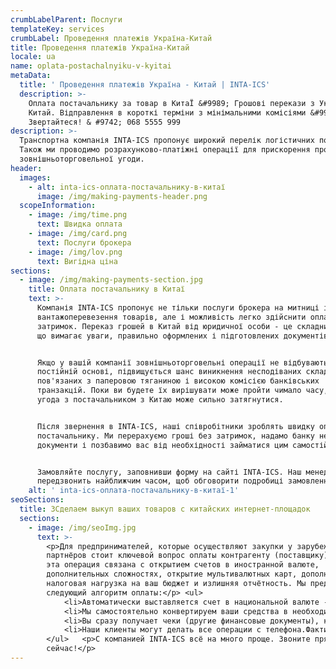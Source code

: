 ```yaml
---
crumbLabelParent: Послуги
templateKey: services
crumbLabel: Проведення платежів Україна-Китай
title: Проведення платежів Україна-Китай
locale: ua
name: oplata-postachalnyiku-v-kyitai
metaData:
  title: ' Проведення платежів Україна - Китай | INTA-ICS'
  description: >-
    Оплата постачальнику за товар в КитаЇ &#9989; Грошові перекази з України в
    Китай. Відправлення в короткі терміни з мінімальними комісіями &#9989;
    Звертайтеся! & #9742; 068 5555 999
description: >-
  Транспортна компанія INTA-ICS пропонує широкий перелік логістичних послуг.
  Також ми проводимо розрахунково-платіжні операції для прискорення процесу
  зовнішньоторговельної угоди.
header:
  images:
    - alt: inta-ics-оплата-постачальнику-в-китаї
      image: /img/making-payments-header.png
  scopeInformation:
    - image: /img/time.png
      text: Швидка оплата
    - image: /img/card.png
      text: Послуги брокера
    - image: /img/lov.png
      text: Вигідна ціна
sections:
  - image: /img/making-payments-section.jpg
    title: Оплата постачальнику в Китаї
    text: >-
      Компанія INTA-ICS пропонує не тільки послуги брокера на митниці і
      вантажоперевезення товарів, але і можливість легко здійснити оплату без
      затримок. Переказ грошей в Китай від юридичної особи - це складний процес,
      що вимагає уваги, правильно оформлених і підготовлених документів.


      Якщо у вашій компанії зовнішньоторговельні операції не відбуваються на
      постійній основі, підвищується шанс виникнення несподіваних складнощів,
      пов'язаних з паперовою тяганиною і високою комісією банківських
      транзакцій. Поки ви будете їх вирішувати може пройти чимало часу, тому
      угода з постачальником з Китаю може сильно затягнутися.


      Після звернення в INTA-ICS, наші співробітники зроблять швидку оплату
      постачальнику. Ми перерахуємо гроші без затримок, надамо банку необхідні
      документи і позбавимо вас від необхідності займатися цим самостійно.


      Замовляйте послугу, заповнивши форму на сайті INTA-ICS. Наш менеджер
      передзвонить найближчим часом, щоб обговорити подробиці замовлення.
    alt: ' inta-ics-оплата-постачальнику-в-китаї-1'
seoSections:
  title: 3Сделаем выкуп ваших товаров с китайских интернет-площадок
  sections:
    - image: /img/seoImg.jpg
      text: >-
        <p>Для предпринимателей, которые осуществляют закупки у зарубежных
        партнёров стоит ключевой вопрос оплаты контрагенту (поставщику). Часто
        эта операция связана с открытием счетов в иностранной валюте,
        дополнительных сложностях, открытие мультивалютных карт, дополнительная
        налоговая нагрузка на ваш бюджет и излишняя отчётность. Мы предлагаем
        следующий алгоритм оплаты:</p> <ul>
            <li>Автоматически выставляется счет в национальной валюте - гривнах. По факту вы покупаете товар в гривнах.</li>  
            <li>Мы самостоятельно конвертируем ваши средства в необходимую валюту поставщика по выгодному курсу и оплачиваем ваш заказ.</li>  
            <li>Вы сразу получает чеки (другие финансовые документы), которые подтверждают факт оплаты.</li>  
            <li>Наши клиенты могут делать все операции с телефона.Фактически, наша компания выполняет работу, связанную с обслуживанием валютных счетов. При этом вы всегда знаете оптовую стоимость товара в нашей национальной валюте.</li>  
        </ul>   <p>С компанией INTA-ICS всё на много проще. Звоните прямо
        сейчас!</p>
---
```


